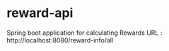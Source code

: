 # reward-api
Spring boot application for calculating Rewards
URL : http://localhost:8080/reward-info/all
